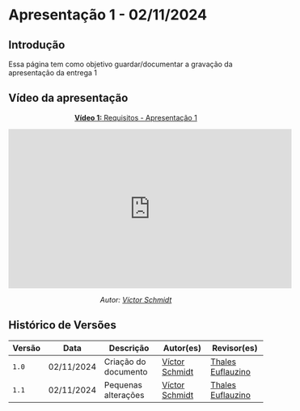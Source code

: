 # Apresentação 1 - 02/11/2024

## Introdução 
Essa página tem como objetivo guardar/documentar a gravação da apresentação da entrega 1 

## Vídeo da apresentação

<center>

[**Vídeo 1:** Requisitos - Apresentação 1](https://www.youtube.com/watch?v=fnsxUFg5hi4)

<iframe width="560" height="315" src="https://www.youtube.com/embed/fnsxUFg5hi4" title="YouTube video player" frameborder="0" allow="accelerometer; autoplay; clipboard-write; encrypted-media; gyroscope; picture-in-picture" allowfullscreen></iframe>

_Autor: [Víctor Schmidt](https://github.com/moonshinerd)_

</center>

## Histórico de Versões

Versão  | Data | Descrição | Autor(es) | Revisor(es)
-------- | ------ | ------ | ---------- | ----------
`1.0` | 02/11/2024 | Criação do documento  | [Víctor Schmidt](https://github.com/moonshinerd) | [Thales Euflauzino](https://github.com/thaleseuflauzino)
`1.1` | 02/11/2024 | Pequenas alterações  | [Víctor Schmidt](https://github.com/moonshinerd) | [Thales Euflauzino](https://github.com/thaleseuflauzino)